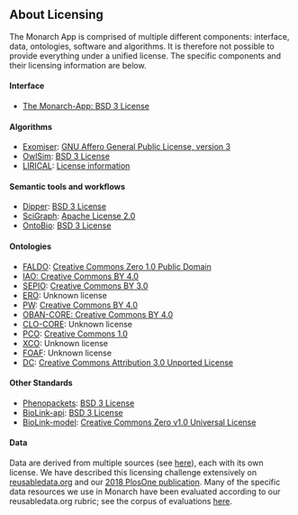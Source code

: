 <div class="container-fluid monarch-view monarch-licensing offset-1 col-10">
    <h2 class="page-title">About Licensing</h2>
    <p>The Monarch App is comprised of multiple different components: interface, data, ontologies, software and algorithms. 
    It is therefore not possible to provide everything under a unified license. The specific components and their licensing information are below.</p>
    <h4>Interface</h4>
    <ul>
    <li><a href="https://github.com/monarch-initiative/monarch-app/">The Monarch-App: </a>
    <a href="https://github.com/monarch-initiative/monarch-app/blob/master/LICENSE.txt">BSD 3 License</a></li>
    </ul>
    <h4>Algorithms</h4>
    <ul>
    <li><a href="https://monarch-exomiser-web-dev.monarchinitiative.org/exomiser/">Exomiser</a>: 
    <a href="http://opensource.org/licenses/AGPL-3.0"> GNU Affero General Public License, version 3</a></li>
    <li><a href="https://github.com/owlcollab/owltools/">OwlSim</a>: 
    <a href="https://github.com/owlcollab/owltools/blob/master/LICENSE.txt">BSD 3 License</a></li>
    <li><a href="https://github.com/TheJacksonLaboratory/LIRICAL">LIRICAL</a>: 
    <a href="https://github.com/TheJacksonLaboratory/LIRICAL/blob/master/LICENSE">License information</a></li>
    </ul>
    <h4>Semantic tools and workflows</h4>
    <ul>
    <li><a href="https://github.com/monarch-initiative/dipper">Dipper</a>: 
    <a href="https://github.com/monarch-initiative/dipper/blob/master/LICENSE.txt">BSD 3 License</a></li>
    <li><a href="https://github.com/SciGraph/SciGraph/">SciGraph</a>: 
    <a href="https://github.com/SciGraph/SciGraph/blob/master/LICENSE">Apache License 2.0</a>
    </li>
    <li><a href="https://github.com/biolink/ontobio">OntoBio</a>: 
    <a href="https://github.com/biolink/ontobio/blob/master/LICENSE">BSD 3 License</a>
    </li>
    </ul>    
    <h4>Ontologies</h4>
    <!-- via https://github.com/monarch-initiative/scigraph-docker/blob/master/conf/data/monarchLoadConfiguration.yaml.tmpl#L70 -->
    <ul>
    <li><a href="https://github.com/OBF/FALDO">FALDO</a>: 
    <a href="https://github.com/OBF/FALDO#license">Creative Commons Zero 1.0 Public Domain</a>
    </li>
    <li><a href="http://www.ontobee.org/ontology/IAO">IAO: </a>
        <a href="http://www.ontobee.org/ontology/IAO">Creative Commons BY 4.0</a></li>
    <li><a href="https://github.com/monarch-initiative/SEPIO-ontology">SEPIO</a>:
        <a href="https://github.com/monarch-initiative/SEPIO-ontology#license">Creative Commons BY 3.0</a></li>
    <li><a href="http://www.ontobee.org/ontology/ERO">ERO</a>: Unknown license</li>
    <li><a href="http://www.obofoundry.org/ontology/pw.html">PW</a>: 
        <a href="http://www.obofoundry.org/ontology/pw.html">Creative Commons BY 4.0</a></li>
    <li><a href="https://github.com/EBISPOT/OBAN/blob/master/README.md">OBAN-CORE: </a>
        <a href="http://www.obofoundry.org/ontology/pw.html">Creative Commons BY 4.0</a></li>
    <li><a href="https://github.com/CLO-ontology/CLO/">CLO-CORE</a>: Unknown license</li>
    <li><a href="http://obofoundry.org/ontology/pco.html">PCO</a>:
        <a href="http://obofoundry.org/ontology/pco.html">Creative Commons 1.0</a></li>
    <li><a href="https://www.ebi.ac.uk/ols/ontologies/xco">XCO</a>: Unknown license</li>
    <li><a href="http://www.foaf-project.org/">FOAF</a>: Unknown license</li>
    <li><a href="https://bioportal.bioontology.org/ontologies/DC">DC</a>:
        <a href="https://dublincore.org/">Creative Commons Attribution 3.0 Unported License</a></li>
    </ul>
    <h4>Other Standards</h4>
    <ul>
    <li><a href="https://github.com/phenopackets/phenopacket-schema">Phenopackets</a>: 
    <a href="https://github.com/phenopackets/phenopacket-schema/blob/master/LICENSE">BSD 3 License</a>
    </li>
    <li><a href="https://github.com/biolink/biolink-api">BioLink-api</a>:
        <a href="https://github.com/biolink/biolink-api/blob/master/LICENSE">BSD 3 License</a></li>
    <li><a href="https://github.com/biolink/biolink-model">BioLink-model</a>:
        <a href="https://github.com/biolink/biolink-model/blob/master/LICENSE">Creative Commons Zero v1.0 Universal License</a></li>
    </ul>
    <h4>Data</h4>
    <p>Data are derived from multiple sources (see <a href="/about/data-sources">here</a>), each with its own license. We
    have described this licensing challenge extensively on <a href="reusabledata.org">reusabledata.org</a> and our
    <a href="https://doi.org/10.1371/journal.pone.0213090">2018 PlosOne publication</a>. Many of the specific data
    resources we use in Monarch have been evaluated according to our reusabledata.org rubric; see the corpus of
    evaluations <a href="http://reusabledata.org/#our-sources-data">here</a>.</p>
</div>

<script>
</script>

<style lang="scss">
</style>

